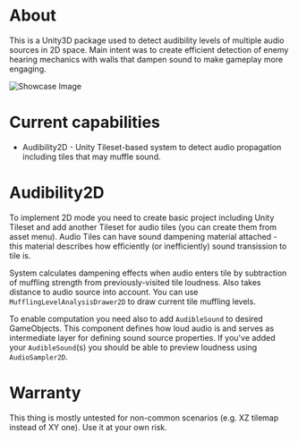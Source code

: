 # About
This is a Unity3D package used to detect audibility levels of multiple audio sources in 2D space.
Main intent was to create efficient detection of enemy hearing mechanics with walls that dampen sound to make gameplay more engaging.

![Showcase Image](https://github.com/H1M4W4R1/AudibilitySystem-Unity3D/blob/master/Images/screenshot.png)

# Current capabilities
* Audibility2D - Unity Tileset-based system to detect audio propagation including tiles that may muffle sound.

# Audibility2D
To implement 2D mode you need to create basic project including Unity Tileset and add another Tileset for audio tiles (you can create them from asset menu).
Audio Tiles can have sound dampening material attached - this material describes how efficiently (or inefficiently) sound transission to tile is.

System calculates dampening effects when audio enters tile by subtraction of muffling strength from previously-visited tile loudness. Also takes distance to audio source into account.
You can use `MufflingLevelAnalysisDrawer2D` to draw current tile muffling levels.

To enable computation you need also to add `AudibleSound` to desired GameObjects. This component defines how loud 
audio is and serves as intermediate layer for defining sound source properties.
If you've added your `AudibleSound`(s) you should be able to preview loudness using `AudioSampler2D`.

# Warranty
This thing is mostly untested for non-common scenarios (e.g. XZ tilemap instead of XY one). Use it at your own risk.
